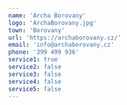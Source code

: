 ```yaml
---
name: 'Archa Borovany'
logo: 'ArchaBorovany.jpg'
town: 'Borovany'
url: 'https://archaborovany.cz/'
email: 'info@archaborovany.cz'
phone: '399 499 936'
service1: true
service2: false
service3: false
service4: false
service5: false
---
```

